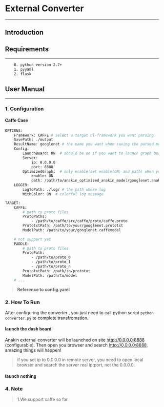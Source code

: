 # External Converter
---
## Introduction

## Requirements
---
```bash
	0. python version 2.7+
	1. pyyaml
	2. flask
```

## User Manual
---

### 1. Configuration

#### Caffe Case
```bash
OPTIONS:
    Framework: CAFFE # select a target dl-framework you want parsing
    SavePath: ./output
    ResultName: googlenet # the name you want when saving the parsed model
    Config:
        LaunchBoard: ON  # should be on if you want to launch graph board
        Server:
            ip: 0.0.0.0
            port: 8888
        OptimizedGraph:  # only enable(set enable(ON) and path) when you have optimized graph model.
            enable: ON
            path: /path/to/anakin_optimized_anakin_model/googlenet.anakin.bin.saved
    LOGGER:
        LogToPath: ./log/ # the path where log
        WithColor: ON  # colorful log message

TARGET:
    CAFFE:
        # path to proto files
        ProtoPaths:
            - /path/to/caffe/src/caffe/proto/caffe.proto
        PrototxtPath: /path/to/your/googlenet.prototxt
        ModelPath: /path/to/your/googlenet.caffemodel
   
	# not support yet 
    PADDLE:
        # path to proto files   
        ProtoPath:
            - /path/to/proto_0
            - /path/to/proto_1
            - /path/to/proto_n
        PrototxtPath: /path/to/prototxt
        ModelPath: /path/to/model
	# ... 
```

>**Reference to config.yaml**

### 2. How To Run 
After configuring the converter , you just need to call python script ```python converter.py```  to complete transfromation.

#### launch the dash board
Anakin external converter will be launched on site http://0.0.0.0:8888 (configurable).
Then open you browser and search http://0.0.0.0:8888, amazing things will happen!

> if you set ip to 0.0.0.0 in remote server, you need to open local browser and search the server real ip:port, not the 0.0.0.0.

#### launch nothing

### 4. Note

> 1.We support caffe so far


